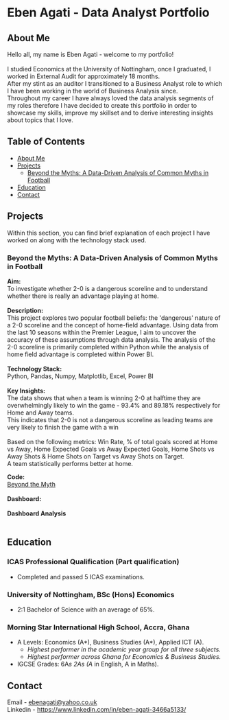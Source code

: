 # Eben Agati - Data Analyst Portfolio
## About Me

Hello all, my name is Eben Agati - welcome to my portfolio!<br/><br/>
I studied Economics at the University of Nottingham, once I graduated, I worked in External Audit for approximately 18 months.<br/> After my stint as an auditor I transitioned to a Business Analyst role to which I have been working in the world of Business Analysis since.<br/>
Throughout my career I have always loved the data analysis segments of my roles therefore I have decided to create this portfolio in order to showcase my skills, improve my skillset and to derive interesting insights about topics that I love.

## Table of Contents
- [About Me](#About-Me)
- [Projects](#Projects)
  - [Beyond the Myths: A Data-Driven Analysis of Common Myths in Football](#beyond-the-myth:-a-data-driven-analysis-of-common-myths-in-football)
- [Education](#Education)
- [Contact](#Contact)

## Projects
Within this section, you can find brief explanation of each project I have worked on along with the technology stack used.

### Beyond the Myths: A Data-Driven Analysis of Common Myths in Football
**Aim:** <br/>
To investigate whether 2-0 is a dangerous scoreline and to understand whether there is really an advantage playing at home.<br/><br/>
**Description:** <br/>
This project explores two popular football beliefs: the 'dangerous' nature of a 2-0 scoreline and the concept of home-field advantage. Using data from the last 10 seasons within the Premier League, I aim to uncover the accuracy of these assumptions through data analysis. The analysis of the 2-0 scoreline is primarily completed within Python while the analysis of home field advantage is completed within Power BI. <br/><br/>
**Technology Stack:**<br/>
Python, Pandas, Numpy, Matplotlib, Excel, Power BI <br/><br/>
**Key Insights:** <br/>
The data shows that when a team is winning 2-0 at halftime they are overwhelmingly likely to win the game - 93.4% and 89.18% respectively for Home and Away teams.<br />
This indicates that 2-0 is not a dangerous scoreline as leading teams are very likely to finish the game with a win<br/><br/>
Based on the following metrics: Win Rate, % of total goals scored at Home vs Away, Home Expected Goals vs Away Expected Goals, Home Shots vs Away Shots & Home Shots on Target vs Away Shots on Target.<br/>
A team statistically performs better at home.<br/>

**Code:** <br/>
[Beyond the Myth](https://github.com/ebenagati/Portfolio/blob/main/Beyond%20the%20Myths)<br/><br/>
**Dashboard:** <br/><br/>
**Dashboard Analysis** <br/><br/>
## Education

### ICAS Professional Qualification (Part qualification)                                     
- Completed and passed 5 ICAS examinations.
### University of Nottingham, BSc (Hons) Economics                                           
- 2:1 Bachelor of Science with an average of 65%.
### Morning Star International High School, Accra, Ghana                                                     
- A Levels: Economics (A*), Business Studies (A*), Applied ICT (A).                                             
  - _Highest performer in the academic year group for all three subjects._
  - _Highest performer across Ghana for Economics & Business Studies._
- IGCSE Grades: 6A*s 2As (A* in English, A in Maths).                                                        


## Contact
Email - ebenagati@yahoo.co.uk<br/>
Linkedin - https://www.linkedin.com/in/eben-agati-3466a5133/
